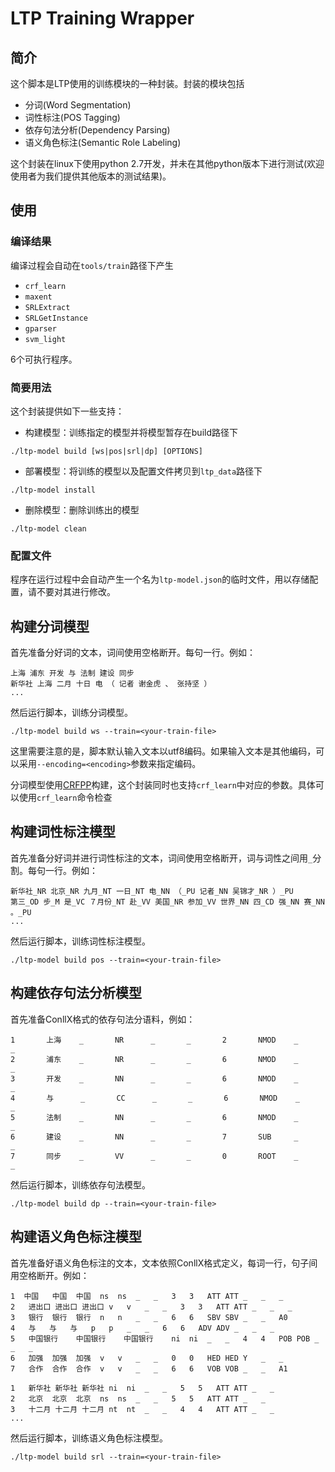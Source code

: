 # LTP Training Wrapper

简介
----
这个脚本是LTP使用的训练模块的一种封装。封装的模块包括

 * 分词(Word Segmentation)
 * 词性标注(POS Tagging)
 * 依存句法分析(Dependency Parsing)
 * 语义角色标注(Semantic Role Labeling)

这个封装在linux下使用python 2.7开发，并未在其他python版本下进行测试(欢迎使用者为我们提供其他版本的测试结果)。

使用
----

### 编译结果

编译过程会自动在`tools/train`路径下产生

* `crf_learn`
* `maxent`
* `SRLExtract`
* `SRLGetInstance`
* `gparser`
* `svm_light`

6个可执行程序。

### 简要用法

这个封装提供如下一些支持：

* 构建模型：训练指定的模型并将模型暂存在build路径下

```
./ltp-model build [ws|pos|srl|dp] [OPTIONS]
```

* 部署模型：将训练的模型以及配置文件拷贝到`ltp_data`路径下

```
./ltp-model install
```

* 删除模型：删除训练出的模型

```
./ltp-model clean
```

### 配置文件

程序在运行过程中会自动产生一个名为`ltp-model.json`的临时文件，用以存储配置，请不要对其进行修改。

构建分词模型
------------

首先准备分好词的文本，词间使用空格断开。每句一行。例如：

```
上海 浦东 开发 与 法制 建设 同步
新华社 上海 二月 十日 电 （ 记者 谢金虎 、 张持坚 ）
...
```

然后运行脚本，训练分词模型。

```
./ltp-model build ws --train=<your-train-file>
```

这里需要注意的是，脚本默认输入文本以utf8编码。如果输入文本是其他编码，可以采用`--encoding=<encoding>`参数来指定编码。

分词模型使用[CRFPP](http://crfpp.googlecode.com/svn/trunk/doc/index.html)构建，这个封装同时也支持`crf_learn`中对应的参数。具体可以使用`crf_learn`命令检查


构建词性标注模型
----------------

首先准备分好词并进行词性标注的文本，词间使用空格断开，词与词性之间用`_`分割。每句一行。例如：

```
新华社_NR 北京_NR 九月_NT 一日_NT 电_NN （_PU 记者_NN 吴锦才_NR ）_PU
第三_OD 步_M 是_VC ７月份_NT 赴_VV 美国_NR 参加_VV 世界_NN 四_CD 强_NN 赛_NN 。_PU
...
```

然后运行脚本，训练词性标注模型。

```
./ltp-model build pos --train=<your-train-file>
```

构建依存句法分析模型
--------------------

首先准备ConllX格式的依存句法分语料，例如：

```
1       上海    _       NR      _       _       2       NMOD    _       _
2       浦东    _       NR      _       _       6       NMOD    _       _
3       开发    _       NN      _       _       6       NMOD    _       _
4       与      _       CC      _       _       6       NMOD    _       _
5       法制    _       NN      _       _       6       NMOD    _       _
6       建设    _       NN      _       _       7       SUB     _       _
7       同步    _       VV      _       _       0       ROOT    _       _
```

然后运行脚本，训练依存句法模型。

```
./ltp-model build dp --train=<your-train-file>
```

构建语义角色标注模型
--------------------

首先准备好语义角色标注的文本，文本依照ConllX格式定义，每词一行，句子间用空格断开。例如：

```
1  中国	中国	中国	ns	ns	_	_	3	3	ATT	ATT	_	_	_
2	进出口	进出口	进出口	v	v	_	_	3	3	ATT	ATT	_	_	_
3	银行	银行	银行	n	n	_	_	6	6	SBV	SBV	_	_	A0
4	与	与	与	p	p	_	_	6	6	ADV	ADV	_	_	_
5	中国银行	中国银行	中国银行	ni	ni	_	_	4	4	POB	POB	_	_	_
6	加强	加强	加强	v	v	_	_	0	0	HED	HED	Y	_	_
7	合作	合作	合作	v	v	_	_	6	6	VOB	VOB	_	_	A1

1	新华社	新华社	新华社	ni	ni	_	_	5	5	ATT	ATT	_	_
2	北京	北京	北京	ns	ns	_	_	5	5	ATT	ATT	_	_
3	十二月	十二月	十二月	nt	nt	_	_	4	4	ATT	ATT	_	_
...
```
然后运行脚本，训练语义角色标注模型。

```
./ltp-model build srl --train=<your-train-file>
```

